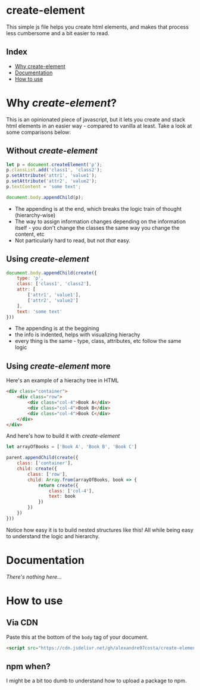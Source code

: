 
# create-element

This simple js file helps you create html elements, and makes that process less cumbersome and a bit easier to read.

## Index
- [Why create-element](#why-create-element)
- [Documentation](#documentation)
- [How to use](#how-to-use)
# Why *create-element*?
This is an opinionated piece of javascript, but it lets you create and stack html elements in an easier way - compared to vanilla at least. Take a look at some comparisons below:

## Without *create-element*

```js
let p = document.createElement('p');
p.classList.add('class1', 'class2');
p.setAttribute('attr1', 'value1');
p.setAttribute('attr2', 'value2');
p.textContent = 'some text';

document.body.appendChild(p);
```
- The appending is at the end, which breaks the logic train of thought (hierarchy-wise)
- The way to assign information changes depending on the information itself - you don't change the classes the same way you change the content, etc
- Not particularly hard to read, but not *that* easy.

## Using *create-element*

```js
document.body.appendChild(create({
    type: 'p',
    class: ['class1', 'class2'],
    attr: [
        ['attr1', 'value1'],
        ['attr2', 'value2']
    ],
    text: 'some text'
}))
```
- The appending is at the beggining
- the info is indented, helps with visualizing hierachy 
- every thing is the same - type, class, attributes, etc follow the same logic

## Using *create-element* **more**
Here's an example of a hierachy tree in HTML 
```html
<div class="container">
    <div class="row">
        <div class="col-4">Book A</div>
        <div class="col-4">Book B</div>
        <div class="col-4">Book C</div>
    </div>
</div>
```

And here's how to build it with *create-element*

```js
let arrayOfBooks = ['Book A', 'Book B', 'Book C']

parent.appendChild(create({
    class: ['container'],
    child: create({
        class: ['row'],
        child: Array.from(arrayOfBooks, book => {
            return create({
                class: ['col-4'],
                text: book
            })
        })
    })
}))
```

Notice how easy it is to build nested structures like this! 
All while being easy to understand the logic and hierarchy.
# Documentation

*There's nothing here...*


# How to use

## Via CDN

Paste this at the bottom of the `body` tag of your document.

```html
<script src="https://cdn.jsdelivr.net/gh/alexandre97costa/create-element/utilities.min.js"></script>
```

## npm when?
I might be a bit too dumb to understand how to upload a package to npm. 


